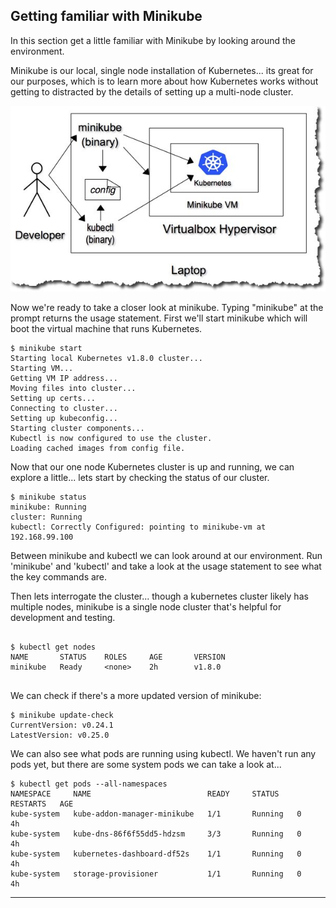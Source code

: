
## Getting familiar with Minikube

In this section get a little familiar with Minikube by looking around the environment.

Minikube is our local, single node installation of Kubernetes... its great for our purposes, which is to learn more about how Kubernetes works without getting to distracted by the details of setting up a multi-node cluster.

![](../images/minikube-installation.jpg)



Now we're ready to take a closer look at minikube. Typing "minikube" at the prompt returns the usage statement. First we'll start minikube which will boot the virtual machine that runs Kubernetes.

```
$ minikube start
Starting local Kubernetes v1.8.0 cluster...
Starting VM...
Getting VM IP address...
Moving files into cluster...
Setting up certs...
Connecting to cluster...
Setting up kubeconfig...
Starting cluster components...
Kubectl is now configured to use the cluster.
Loading cached images from config file.

```

Now that our one node Kubernetes cluster is up and running, we can explore a little... lets start by checking the status of our cluster.

```
$ minikube status
minikube: Running
cluster: Running
kubectl: Correctly Configured: pointing to minikube-vm at 192.168.99.100

```

Between minikube and kubectl we can look around at our environment. Run 'minikube' and 'kubectl' and take a look at the usage statement to see what the key commands are.

Then lets interrogate the cluster... though a kubernetes cluster likely has multiple nodes, minikube is a single node cluster that's helpful for development and testing.

```

$ kubectl get nodes
NAME       STATUS    ROLES     AGE       VERSION
minikube   Ready     <none>    2h        v1.8.0


```

We can check if there's a more updated version of minikube:

```
$ minikube update-check
CurrentVersion: v0.24.1
LatestVersion: v0.25.0
```

We can also see what pods are running using kubectl. We haven't run any pods yet, but there are some system pods we can take a look at...

```
$ kubectl get pods --all-namespaces
NAMESPACE     NAME                          READY     STATUS    RESTARTS   AGE
kube-system   kube-addon-manager-minikube   1/1       Running   0          4h
kube-system   kube-dns-86f6f55dd5-hdzsm     3/3       Running   0          4h
kube-system   kubernetes-dashboard-df52s    1/1       Running   0          4h
kube-system   storage-provisioner           1/1       Running   0          4h
```
---
